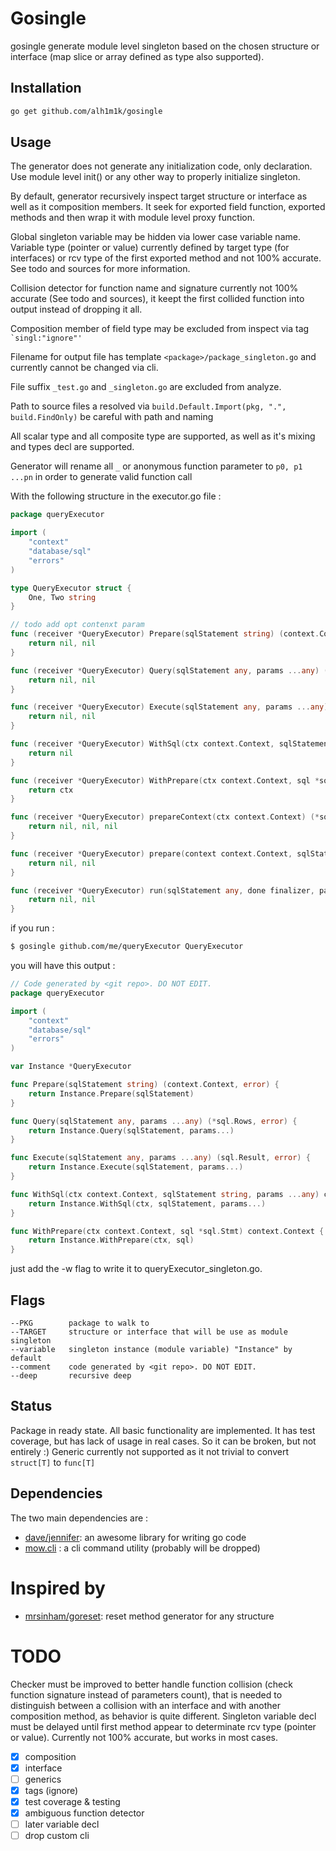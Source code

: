 # Gosingle

gosingle generate module level singleton based on the chosen structure or interface (map slice or array defined as type also supported).
## Installation

```sh
go get github.com/alh1m1k/gosingle
```

## Usage

The generator does not generate any initialization code, only declaration.
Use module level init() or any other way to properly initialize singleton.

By default, generator recursively inspect target structure or interface as well as it composition members.
It seek for exported field function, exported methods and then wrap it with module level proxy function.

Global singleton variable may be hidden via lower case variable name. Variable type (pointer or value) currently 
defined by target type (for interfaces) or rcv type of the first exported method and not 100% accurate.
See todo and sources for more information.

Collision detector for function name and signature currently not 100% accurate (See todo and sources), it keept
the first collided function into output instead of dropping it all.

Composition member of field type may be excluded from inspect via tag ``` `singl:"ignore"'```

Filename for output file has template ```<package>/package_singleton.go``` and currently cannot be changed via cli.

File suffix ```_test.go``` and ```_singleton.go``` are excluded from analyze.

Path to source files a resolved via ```build.Default.Import(pkg, ".", build.FindOnly)``` be careful with path and naming

All scalar type and all composite type are supported, as well as it's mixing and types decl are supported.

Generator will rename all ```_``` or anonymous function parameter to ```p0, p1 ...pn``` in order to generate valid function call 

With the following structure in the executor.go file :

```go
package queryExecutor

import (
	"context"
	"database/sql"
	"errors"
)

type QueryExecutor struct {
    One, Two string
}

// todo add opt contenxt param
func (receiver *QueryExecutor) Prepare(sqlStatement string) (context.Context, error) {
    return nil, nil
}

func (receiver *QueryExecutor) Query(sqlStatement any, params ...any) (*sql.Rows, error) {
    return nil, nil
}

func (receiver *QueryExecutor) Execute(sqlStatement any, params ...any) (sql.Result, error) {
    return nil, nil
}

func (receiver *QueryExecutor) WithSql(ctx context.Context, sqlStatement string, params ...any) context.Context {
    return nil
}

func (receiver *QueryExecutor) WithPrepare(ctx context.Context, sql *sql.Stmt) context.Context {
	return ctx
}

func (receiver *QueryExecutor) prepareContext(ctx context.Context) (*sql.Stmt, []any, error) {
    return nil, nil, nil
}

func (receiver *QueryExecutor) prepare(context context.Context, sqlStatement string) (*sql.Stmt, error) {
    return nil, nil
}

func (receiver *QueryExecutor) run(sqlStatement any, done finalizer, params ...any) (any, error) {
    return nil, nil
}
```

if you run :

```sh
$ gosingle github.com/me/queryExecutor QueryExecutor
```

you will have this output :

```go
// Code generated by <git repo>. DO NOT EDIT.
package queryExecutor

import (
	"context"
	"database/sql"
	"errors"
)

var Instance *QueryExecutor

func Prepare(sqlStatement string) (context.Context, error) {
	return Instance.Prepare(sqlStatement)
}

func Query(sqlStatement any, params ...any) (*sql.Rows, error) {
	return Instance.Query(sqlStatement, params...)
}

func Execute(sqlStatement any, params ...any) (sql.Result, error) {
	return Instance.Execute(sqlStatement, params...)
}

func WithSql(ctx context.Context, sqlStatement string, params ...any) context.Context {
	return Instance.WithSql(ctx, sqlStatement, params...)
}

func WithPrepare(ctx context.Context, sql *sql.Stmt) context.Context {
	return Instance.WithPrepare(ctx, sql)
}
```

just add the -w flag to write it to queryExecutor_singleton.go.

## Flags

	--PKG        package to walk to
	--TARGET     structure or interface that will be use as module singleton
	--variable   singleton instance (module variable) "Instance" by default
	--comment    code generated by <git repo>. DO NOT EDIT.
	--deep       recursive deep

## Status

Package in ready state. All basic functionality are implemented.
It has test coverage, but has lack of usage in real cases. So it can be broken, but not entirely :)
Generic currently not supported as it not trivial to convert ```struct[T]``` to ```func[T] ```

## Dependencies

The two main dependencies are :

* [dave/jennifer](http://github.com/dave/jennifer): an awesome library for writing go code
* [mow.cli](http://github.com/jawher/mow.cli) : a cli command utility (probably will be dropped)

# Inspired by
* [mrsinham/goreset](http://github.com/mrsinham/goreset): reset method generator for any structure


# TODO
Checker must be improved to better handle function collision (check function signature instead of parameters count),
that is needed to distinguish between a collision with an interface and with another composition method, as behavior is quite different.
Singleton variable decl must be delayed until first method appear to determinate rcv type (pointer or value). Currently not 100% accurate, but works 
in most cases.


- [x] composition
- [x] interface
- [ ] generics
- [x] tags (ignore)
- [x] test coverage & testing
- [x] ambiguous function detector
- [ ] later variable decl
- [ ] drop custom cli